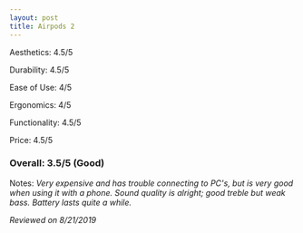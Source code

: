 ```yaml
---
layout: post
title: Airpods 2
---
```


Aesthetics: 4.5/5

Durability: 4.5/5

Ease of Use: 4/5

Ergonomics: 4/5

Functionality: 4.5/5

Price: 4.5/5

### Overall: 3.5/5 (Good)

Notes: *Very expensive and has trouble connecting to PC's, but is very good when using it with a phone. Sound quality is alright; 
good treble but weak bass. Battery lasts quite a while.*

*Reviewed on 8/21/2019*
